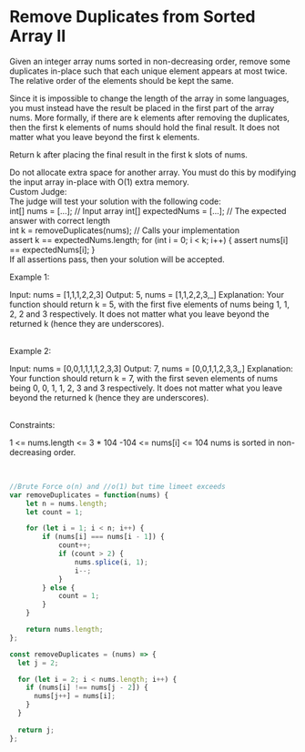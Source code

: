# Remove Duplicates from Sorted Array II

Given an integer array nums sorted in non-decreasing order, remove some duplicates in-place such that each unique element appears at most twice. The relative order of the elements should be kept the same.

Since it is impossible to change the length of the array in some languages, you must instead have the result be placed in the first part of the array nums. More formally, if there are k elements after removing the duplicates, then the first k elements of nums should hold the final result. It does not matter what you leave beyond the first k elements.

Return k after placing the final result in the first k slots of nums.

Do not allocate extra space for another array. You must do this by modifying the input array in-place with O(1) extra memory.
<br>
Custom Judge:
<br>
The judge will test your solution with the following code:
<br>
int[] nums = [...]; // Input array
int[] expectedNums = [...]; // The expected answer with correct length
<br>
int k = removeDuplicates(nums); // Calls your implementation
<br>
assert k == expectedNums.length;
for (int i = 0; i < k; i++) {
    assert nums[i] == expectedNums[i];
}
<br>
If all assertions pass, then your solution will be accepted.
<br>
 

Example 1:

Input: nums = [1,1,1,2,2,3]
Output: 5, nums = [1,1,2,2,3,_]
Explanation: Your function should return k = 5, with the first five elements of nums being 1, 1, 2, 2 and 3 respectively.
It does not matter what you leave beyond the returned k (hence they are underscores).

<br>
Example 2:

Input: nums = [0,0,1,1,1,1,2,3,3]
Output: 7, nums = [0,0,1,1,2,3,3,_,_]
Explanation: Your function should return k = 7, with the first seven elements of nums being 0, 0, 1, 1, 2, 3 and 3 respectively.
It does not matter what you leave beyond the returned k (hence they are underscores).
 
<br>
Constraints:

1 <= nums.length <= 3 * 104
-104 <= nums[i] <= 104
nums is sorted in non-decreasing order.

<br>

```js
//Brute Force o(n) and //o(1) but time limeet exceeds
var removeDuplicates = function(nums) {
    let n = nums.length;
    let count = 1;

    for (let i = 1; i < n; i++) {
        if (nums[i] === nums[i - 1]) {
            count++;
            if (count > 2) {
                nums.splice(i, 1);
                i--;
            }
        } else {
            count = 1;
        }
    }

    return nums.length;
};
```

```js
const removeDuplicates = (nums) => {
  let j = 2;

  for (let i = 2; i < nums.length; i++) {
    if (nums[i] !== nums[j - 2]) {
      nums[j++] = nums[i];
    }
  }
  
  return j;
};
```

